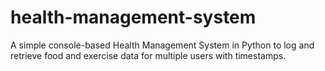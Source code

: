# health-management-system
A simple console-based Health Management System in Python to log and retrieve food and exercise data for multiple users with timestamps.
